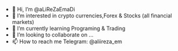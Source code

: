 - 👋 Hi, I’m @aLiReZaEmaDi
- 👀 I’m interested in crypto currencies,Forex & Stocks (all financial markets)
- 🌱 I’m currently learning Programing & Trading
- 💞️ I’m looking to collaborate on ...
- 📫 How to reach me Telegram: @aliireza_em

<!---
aLiReZaEmaDi/aLiReZaEmaDi is a ✨ special ✨ repository because its `README.md` (this file) appears on your GitHub profile.
You can click the Preview link to take a look at your changes.
--->
